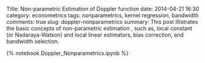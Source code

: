 Title: Non-parametric Estimation of Doppler function
date: 2014-04-21 16:30
category: econometrics
tags: nonparametrics, kernel regression, bandwidth
comments: true
slug: doppler-nonparametrics
summary: This post illistrates the basic concepts of non-parametric estimation , such as, local constant (or Nadaraya-Watson) and local linear estimators, bias correction, and bandwidth selection.

{% notebook Doppler_Nonparametrics.ipynb %}